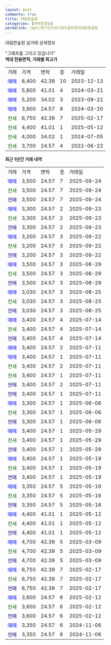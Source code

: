```yaml
---
layout: post
comments: true
title: 대림한숲원
categories: [아파트정보]
permalink: /apt/경기도안성시공도읍마정리대림한숲원
---
```


대림한숲원 실거래 상세정보

<script type="text/javascript">
  google.charts.load('current', {'packages':['line', 'corechart']});
  google.charts.setOnLoadCallback(drawChart);

  function drawChart() {
    var data = new google.visualization.DataTable();
    data.addColumn('date', '거래일');
    data.addColumn('number', "매매");
    data.addColumn('number', "전세");
    data.addColumn('number', "전매");

    data.addRows([[new Date(Date.parse("2025-09-24")), 3500, null, null], [new Date(Date.parse("2025-09-24")), null, 3500, null], [new Date(Date.parse("2025-09-24")), null, null, 3500], [new Date(Date.parse("2025-09-23")), 3300, null, null], [new Date(Date.parse("2025-09-23")), null, 3300, null], [new Date(Date.parse("2025-09-23")), null, null, 3300], [new Date(Date.parse("2025-09-22")), 3200, null, null], [new Date(Date.parse("2025-09-22")), null, 3200, null], [new Date(Date.parse("2025-09-22")), null, null, 3200], [new Date(Date.parse("2025-08-29")), 3500, null, null], [new Date(Date.parse("2025-08-29")), null, 3500, null], [new Date(Date.parse("2025-08-29")), null, null, 3500], [new Date(Date.parse("2025-08-25")), 3030, null, null], [new Date(Date.parse("2025-08-25")), null, 3030, null], [new Date(Date.parse("2025-08-25")), null, null, 3030], [new Date(Date.parse("2025-07-14")), 3400, null, null], [new Date(Date.parse("2025-07-14")), null, 3400, null], [new Date(Date.parse("2025-07-14")), null, null, 3400], [new Date(Date.parse("2025-07-11")), 3400, null, null], [new Date(Date.parse("2025-07-11")), 3400, null, null], [new Date(Date.parse("2025-07-11")), null, 3400, null], [new Date(Date.parse("2025-07-11")), null, 3400, null], [new Date(Date.parse("2025-07-11")), null, null, 3400], [new Date(Date.parse("2025-07-11")), null, null, 3400], [new Date(Date.parse("2025-06-06")), 3300, null, null], [new Date(Date.parse("2025-06-06")), null, 3300, null], [new Date(Date.parse("2025-06-06")), null, null, 3300], [new Date(Date.parse("2025-05-29")), 3400, null, null], [new Date(Date.parse("2025-05-29")), null, 3400, null], [new Date(Date.parse("2025-05-29")), null, null, 3400], [new Date(Date.parse("2025-05-19")), 3400, null, null], [new Date(Date.parse("2025-05-19")), null, 3400, null], [new Date(Date.parse("2025-05-19")), null, null, 3400], [new Date(Date.parse("2025-05-16")), 3350, null, null], [new Date(Date.parse("2025-05-16")), null, 3350, null], [new Date(Date.parse("2025-05-16")), null, null, 3350], [new Date(Date.parse("2025-05-12")), 4400, null, null], [new Date(Date.parse("2025-05-12")), null, 4400, null], [new Date(Date.parse("2025-05-12")), null, null, 4400], [new Date(Date.parse("2025-03-09")), 4700, null, null], [new Date(Date.parse("2025-03-09")), null, 4700, null], [new Date(Date.parse("2025-03-09")), null, null, 4700], [new Date(Date.parse("2025-02-17")), 6750, null, null], [new Date(Date.parse("2025-02-17")), null, 6750, null], [new Date(Date.parse("2025-02-17")), null, null, 6750], [new Date(Date.parse("2025-02-12")), 3600, null, null], [new Date(Date.parse("2025-02-12")), null, 3600, null], [new Date(Date.parse("2025-02-12")), null, null, 3600], [new Date(Date.parse("2024-11-06")), 3350, null, null], [new Date(Date.parse("2024-11-06")), null, null, 3350]]);

    var options = {
      hAxis: {
        format: 'yyyy/MM/dd'
      },    
      lineWidth: 0,
      pointsVisible: true,    
      title: '최근 1년간 유형별 실거래가 분포',
      legend: { position: 'bottom' }
    };

    var formatter = new google.visualization.NumberFormat({pattern:'###,###'} );
    formatter.format(data, 1);
    formatter.format(data, 2);
    
    setTimeout(function() {
        var chart = new google.visualization.LineChart(document.getElementById('columnchart_material'));
        chart.draw(data, (options));
        document.getElementById('loading').style.display = 'none';
    }, 200);
  }
</script>


<div id="loading" style="z-index:20; display: block; margin-left: 0px">"그래프를 그리고 있습니다"</div>
<div id="columnchart_material" style="width: 95%; margin-left: 0px; display: block"></div>
<!-- contents start -->
<b>역대 전용면적, 거래별 최고가</b>
<table class="sortable">
    <tr>
      <td>거래</td>
      <td>가격</td>
      <td>면적</td>
      <td>층</td>
      <td>거래일</td>
    </tr>
        <tr>
          <td><a style="color: blue">매매</a></td>
          <td>8,400</td>
          <td>42.39</td>
          <td>10</td>
          <td>2023-12-13</td>
        </tr>            <tr>
          <td><a style="color: blue">매매</a></td>
          <td>5,800</td>
          <td>41.01</td>
          <td>4</td>
          <td>2024-03-21</td>
        </tr>            <tr>
          <td><a style="color: blue">매매</a></td>
          <td>5,200</td>
          <td>34.02</td>
          <td>3</td>
          <td>2023-09-21</td>
        </tr>            <tr>
          <td><a style="color: blue">매매</a></td>
          <td>3,900</td>
          <td>24.57</td>
          <td>9</td>
          <td>2024-03-20</td>
        </tr>        
        <tr>
              <td><a style="color: darkgreen">전세</a></td>
              <td>6,750</td>
              <td>42.39</td>
              <td>7</td>
              <td>2025-02-17</td>
            </tr>            <tr>
              <td><a style="color: darkgreen">전세</a></td>
              <td>4,400</td>
              <td>41.01</td>
              <td>1</td>
              <td>2025-05-12</td>
            </tr>            <tr>
              <td><a style="color: darkgreen">전세</a></td>
              <td>4,000</td>
              <td>34.02</td>
              <td>1</td>
              <td>2024-07-05</td>
            </tr>            <tr>
              <td><a style="color: darkgreen">전세</a></td>
              <td>3,700</td>
              <td>24.57</td>
              <td>4</td>
              <td>2022-06-22</td>
            </tr>        
    
</table>

<b>최근 1년간 거래 내역</b>

<table class="sortable">
    <tr>
      <td>거래</td>
      <td>가격</td>
      <td>면적</td>
      <td>층</td>
      <td>거래일</td>
    </tr>
    <tr>
      <td><a style="color: blue">매매</a></td>
      <td>3,500</td>
      <td>24.57</td>
      <td>7</td>
      <td>2025-09-24</td>
    </tr>          <tr>
      <td><a style="color: darkgreen">전세</a></td>
      <td>3,500</td>
      <td>24.57</td>
      <td>7</td>
      <td>2025-09-24</td>
    </tr>          <tr>
      <td><a style="color: darkblue">전매</a></td>
      <td>3,500</td>
      <td>24.57</td>
      <td>7</td>
      <td>2025-09-24</td>
    </tr>          <tr>
      <td><a style="color: blue">매매</a></td>
      <td>3,300</td>
      <td>24.57</td>
      <td>2</td>
      <td>2025-09-23</td>
    </tr>          <tr>
      <td><a style="color: darkgreen">전세</a></td>
      <td>3,300</td>
      <td>24.57</td>
      <td>2</td>
      <td>2025-09-23</td>
    </tr>          <tr>
      <td><a style="color: darkblue">전매</a></td>
      <td>3,300</td>
      <td>24.57</td>
      <td>2</td>
      <td>2025-09-23</td>
    </tr>          <tr>
      <td><a style="color: blue">매매</a></td>
      <td>3,200</td>
      <td>24.57</td>
      <td>3</td>
      <td>2025-09-22</td>
    </tr>          <tr>
      <td><a style="color: darkgreen">전세</a></td>
      <td>3,200</td>
      <td>24.57</td>
      <td>3</td>
      <td>2025-09-22</td>
    </tr>          <tr>
      <td><a style="color: darkblue">전매</a></td>
      <td>3,200</td>
      <td>24.57</td>
      <td>3</td>
      <td>2025-09-22</td>
    </tr>          <tr>
      <td><a style="color: blue">매매</a></td>
      <td>3,500</td>
      <td>24.57</td>
      <td>3</td>
      <td>2025-08-29</td>
    </tr>          <tr>
      <td><a style="color: darkgreen">전세</a></td>
      <td>3,500</td>
      <td>24.57</td>
      <td>3</td>
      <td>2025-08-29</td>
    </tr>          <tr>
      <td><a style="color: darkblue">전매</a></td>
      <td>3,500</td>
      <td>24.57</td>
      <td>3</td>
      <td>2025-08-29</td>
    </tr>          <tr>
      <td><a style="color: blue">매매</a></td>
      <td>3,030</td>
      <td>24.57</td>
      <td>3</td>
      <td>2025-08-25</td>
    </tr>          <tr>
      <td><a style="color: darkgreen">전세</a></td>
      <td>3,030</td>
      <td>24.57</td>
      <td>3</td>
      <td>2025-08-25</td>
    </tr>          <tr>
      <td><a style="color: darkblue">전매</a></td>
      <td>3,030</td>
      <td>24.57</td>
      <td>3</td>
      <td>2025-08-25</td>
    </tr>          <tr>
      <td><a style="color: blue">매매</a></td>
      <td>3,400</td>
      <td>24.57</td>
      <td>4</td>
      <td>2025-07-14</td>
    </tr>          <tr>
      <td><a style="color: darkgreen">전세</a></td>
      <td>3,400</td>
      <td>24.57</td>
      <td>4</td>
      <td>2025-07-14</td>
    </tr>          <tr>
      <td><a style="color: darkblue">전매</a></td>
      <td>3,400</td>
      <td>24.57</td>
      <td>4</td>
      <td>2025-07-14</td>
    </tr>          <tr>
      <td><a style="color: blue">매매</a></td>
      <td>3,400</td>
      <td>24.57</td>
      <td>2</td>
      <td>2025-07-11</td>
    </tr>          <tr>
      <td><a style="color: blue">매매</a></td>
      <td>3,400</td>
      <td>24.57</td>
      <td>1</td>
      <td>2025-07-11</td>
    </tr>          <tr>
      <td><a style="color: darkgreen">전세</a></td>
      <td>3,400</td>
      <td>24.57</td>
      <td>2</td>
      <td>2025-07-11</td>
    </tr>          <tr>
      <td><a style="color: darkgreen">전세</a></td>
      <td>3,400</td>
      <td>24.57</td>
      <td>1</td>
      <td>2025-07-11</td>
    </tr>          <tr>
      <td><a style="color: darkblue">전매</a></td>
      <td>3,400</td>
      <td>24.57</td>
      <td>2</td>
      <td>2025-07-11</td>
    </tr>          <tr>
      <td><a style="color: darkblue">전매</a></td>
      <td>3,400</td>
      <td>24.57</td>
      <td>1</td>
      <td>2025-07-11</td>
    </tr>          <tr>
      <td><a style="color: blue">매매</a></td>
      <td>3,300</td>
      <td>24.57</td>
      <td>1</td>
      <td>2025-06-06</td>
    </tr>          <tr>
      <td><a style="color: darkgreen">전세</a></td>
      <td>3,300</td>
      <td>24.57</td>
      <td>1</td>
      <td>2025-06-06</td>
    </tr>          <tr>
      <td><a style="color: darkblue">전매</a></td>
      <td>3,300</td>
      <td>24.57</td>
      <td>1</td>
      <td>2025-06-06</td>
    </tr>          <tr>
      <td><a style="color: blue">매매</a></td>
      <td>3,400</td>
      <td>24.57</td>
      <td>1</td>
      <td>2025-05-29</td>
    </tr>          <tr>
      <td><a style="color: darkgreen">전세</a></td>
      <td>3,400</td>
      <td>24.57</td>
      <td>1</td>
      <td>2025-05-29</td>
    </tr>          <tr>
      <td><a style="color: darkblue">전매</a></td>
      <td>3,400</td>
      <td>24.57</td>
      <td>1</td>
      <td>2025-05-29</td>
    </tr>          <tr>
      <td><a style="color: blue">매매</a></td>
      <td>3,400</td>
      <td>24.57</td>
      <td>1</td>
      <td>2025-05-19</td>
    </tr>          <tr>
      <td><a style="color: darkgreen">전세</a></td>
      <td>3,400</td>
      <td>24.57</td>
      <td>1</td>
      <td>2025-05-19</td>
    </tr>          <tr>
      <td><a style="color: darkblue">전매</a></td>
      <td>3,400</td>
      <td>24.57</td>
      <td>1</td>
      <td>2025-05-19</td>
    </tr>          <tr>
      <td><a style="color: blue">매매</a></td>
      <td>3,350</td>
      <td>24.57</td>
      <td>5</td>
      <td>2025-05-16</td>
    </tr>          <tr>
      <td><a style="color: darkgreen">전세</a></td>
      <td>3,350</td>
      <td>24.57</td>
      <td>5</td>
      <td>2025-05-16</td>
    </tr>          <tr>
      <td><a style="color: darkblue">전매</a></td>
      <td>3,350</td>
      <td>24.57</td>
      <td>5</td>
      <td>2025-05-16</td>
    </tr>          <tr>
      <td><a style="color: blue">매매</a></td>
      <td>4,400</td>
      <td>41.01</td>
      <td>1</td>
      <td>2025-05-12</td>
    </tr>          <tr>
      <td><a style="color: darkgreen">전세</a></td>
      <td>4,400</td>
      <td>41.01</td>
      <td>1</td>
      <td>2025-05-12</td>
    </tr>          <tr>
      <td><a style="color: darkblue">전매</a></td>
      <td>4,400</td>
      <td>41.01</td>
      <td>1</td>
      <td>2025-05-12</td>
    </tr>          <tr>
      <td><a style="color: blue">매매</a></td>
      <td>4,700</td>
      <td>42.39</td>
      <td>5</td>
      <td>2025-03-09</td>
    </tr>          <tr>
      <td><a style="color: darkgreen">전세</a></td>
      <td>4,700</td>
      <td>42.39</td>
      <td>5</td>
      <td>2025-03-09</td>
    </tr>          <tr>
      <td><a style="color: darkblue">전매</a></td>
      <td>4,700</td>
      <td>42.39</td>
      <td>5</td>
      <td>2025-03-09</td>
    </tr>          <tr>
      <td><a style="color: blue">매매</a></td>
      <td>6,750</td>
      <td>42.39</td>
      <td>7</td>
      <td>2025-02-17</td>
    </tr>          <tr>
      <td><a style="color: darkgreen">전세</a></td>
      <td>6,750</td>
      <td>42.39</td>
      <td>7</td>
      <td>2025-02-17</td>
    </tr>          <tr>
      <td><a style="color: darkblue">전매</a></td>
      <td>6,750</td>
      <td>42.39</td>
      <td>7</td>
      <td>2025-02-17</td>
    </tr>          <tr>
      <td><a style="color: blue">매매</a></td>
      <td>3,600</td>
      <td>24.57</td>
      <td>6</td>
      <td>2025-02-12</td>
    </tr>          <tr>
      <td><a style="color: darkgreen">전세</a></td>
      <td>3,600</td>
      <td>24.57</td>
      <td>6</td>
      <td>2025-02-12</td>
    </tr>          <tr>
      <td><a style="color: darkblue">전매</a></td>
      <td>3,600</td>
      <td>24.57</td>
      <td>6</td>
      <td>2025-02-12</td>
    </tr>          <tr>
      <td><a style="color: blue">매매</a></td>
      <td>3,350</td>
      <td>24.57</td>
      <td>6</td>
      <td>2024-11-06</td>
    </tr>          <tr>
      <td><a style="color: darkblue">전매</a></td>
      <td>3,350</td>
      <td>24.57</td>
      <td>6</td>
      <td>2024-11-06</td>
    </tr>      </table>
<!-- contents end -->    

